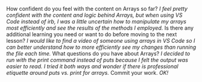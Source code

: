 How confident do you feel with the content on Arrays so far?
*I feel pretty confident with the content and logic behind Arrays, but when using VS Code instead of irb, I was a little uncertain how to manipulate my arrays most efficiently and see the results of the methods I employed.*
Is there any additional learning you need or want to do before moving to the next lesson?
*I would like to find a video of someone using arrays in VS Code so I can better understand how to more efficiently see my changes than running the file each time.*
What questions do you have about Arrays?
*I decided to run with the print command instead of puts because I felt the output was easier to read. I tried it both ways and wonder if there is professional etiquette around puts vs. print for arrays.*
Commit your work.
*OK!*